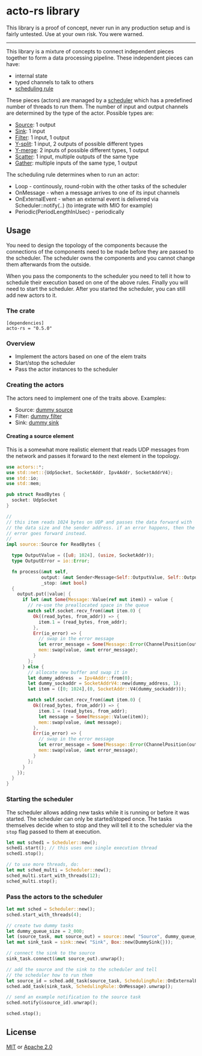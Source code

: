 # acto-rs library

This library is a proof of concept, never run in any production setup and is fairly untested. Use at your own risk. You were warned.

---

This library is a mixture of concepts to connect independent pieces together to form a data processing pipeline. These independent pieces can have:

- internal state
- typed channels to talk to others
- [scheduling rule](./src/lib.rs)

These pieces (actors) are managed by a [scheduler](./src/scheduler/mod.rs) which has a predefined number of threads to run them. The number of input and output channels are determined by the type of the actor. Possible types are:

- [Source](./src/elem/source.rs): 1 output
- [Sink](./src/elem/sink.rs): 1 input
- [Filter](./src/elem/filter.rs): 1 input, 1 output
- [Y-split](./src/elem/ysplit.rs): 1 input, 2 outputs of possible different types
- [Y-merge](./src/elem/ymerge.rs): 2 inputs of possible different types, 1 output
- [Scatter](./src/elem/scatter.rs): 1 input, multiple outputs of the same type
- [Gather](./src/elem/gather.rs): multiple inputs of the same type, 1 output

The scheduling rule determines when to run an actor:

- Loop - continously, round-robin with the other tasks of the scheduler
- OnMessage - when a message arrives to one of its input channels
- OnExternalEvent - when an external event is delivered via Scheduler::notify(..) (to integrate with MIO for example)
- Periodic(PeriodLengthInUsec) - periodically

## Usage

You need to design the topology of the components because the connections of the components need to be made before they are passed to the scheduler. The scheduler owns the components and you cannot change them afterwards from the outside.

When you pass the components to the scheduler you need to tell it how to schedule their execution based on one of the above rules. Finally you will need to start the scheduler. After you started the scheduler, you can still add new actors to it.

### The crate

```
[dependencies]
acto-rs = "0.5.0"
```

### Overview

- Implement the actors based on one of the elem traits
- Start/stop the scheduler
- Pass the actor instances to the scheduler

### Creating the actors

The actors need to implement one of the traits above. Examples:

- Source: [dummy source](/src/sample/dummy_source.rs)
- Filter: [dummy filter](/src/sample/dummy_source.rs)
- Sink: [dummy sink](/src/sample/dummy_source.rs)

#### Creating a source element

This is a somewhat more realistic element that reads UDP messages from the network and passes it forward to the next element in the topology.

```rust
use actors::*;
use std::net::{UdpSocket, SocketAddr, Ipv4Addr, SocketAddrV4};
use std::io;
use std::mem;

pub struct ReadBytes {
  socket: UdpSocket
}

//
// this item reads 1024 bytes on UDP and passes the data forward with
// the data size and the sender address. if an error happens, then the
// error goes forward instead.
//
impl source::Source for ReadBytes {

  type OutputValue = ([u8; 1024], (usize, SocketAddr));
  type OutputError = io::Error;

  fn process(&mut self,
             output: &mut Sender<Message<Self::OutputValue, Self::OutputError>>,
             _stop: &mut bool)
  {
    output.put(|value| {
      if let &mut Some(Message::Value(ref mut item)) = value {
        // re-use the preallocated space in the queue
        match self.socket.recv_from(&mut item.0) {
          Ok((read_bytes, from_addr)) => {
            item.1 = (read_bytes, from_addr);
          },
          Err(io_error) => {
            // swap in the error message
            let error_message = Some(Message::Error(ChannelPosition(output.seqno()), io_error));
            mem::swap(value, &mut error_message);
          }
        };
      } else {
        // allocate new buffer and swap it in
        let dummy_address  = Ipv4Addr::from(0);
        let dummy_sockaddr = SocketAddrV4::new(dummy_address, 1);
        let item = ([0; 1024],(0, SocketAddr::V4(dummy_sockaddr)));

        match self.socket.recv_from(&mut item.0) {
          Ok((read_bytes, from_addr)) => {
            item.1 = (read_bytes, from_addr);
            let message = Some(Message::Value(item));
            mem::swap(value, &mut message);
          },
          Err(io_error) => {
            // swap in the error message
            let error_message = Some(Message::Error(ChannelPosition(output.seqno()), io_error));
            mem::swap(value, &mut error_message);
          }
        };
      }
    });
  }
}
```

### Starting the scheduler

The scheduler allows adding new tasks while it is running or before it was started. The scheduler can only be started/stoped once. The tasks themselves decide when to stop and they will tell it to the scheduler via the `stop` flag passed to them at execution.

```rust
let mut sched1 = Scheduler::new();
sched1.start(); // this uses one single execution thread
sched1.stop();

// to use more threads, do:
let mut sched_multi = Scheduler::new();
sched_multi.start_with_threads(12);
sched_multi.stop();
```

### Pass the actors to the scheduler

```rust
let mut sched = Scheduler::new();
sched.start_with_threads(4);

// create two dummy tasks
let dummy_queue_size = 2_000;
let (source_task, mut source_out) = source::new( "Source", dummy_queue_size, Box::new(DummySource{}));
let mut sink_task = sink::new( "Sink", Box::new(DummySink{}));

// connect the sink to the source
sink_task.connect(&mut source_out).unwrap();

// add the source and the sink to the scheduler and tell
// the scheduler how to run them
let source_id = sched.add_task(source_task, SchedulingRule::OnExternalEvent).unwrap();
sched.add_task(sink_task, SchedulingRule::OnMessage).unwrap();

// send an example notification to the source task
sched.notify(&source_id).unwrap();

sched.stop();
```

## License

[MIT](./LICENSE-MIT) or [Apache 2.0](./LICENSE-APACHE)
